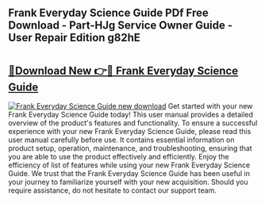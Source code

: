## Frank Everyday Science Guide PDf Free Download - Part-HJg Service Owner Guide - User Repair Edition g82hE

# <h2><a href="http://bc77651.oget.top/?id=Frank+Everyday+Science+Guide">🔗Download New 👉🔴 Frank Everyday Science Guide</a></h2>

[![Frank Everyday Science Guide new download](https://i.imgur.com/5g1atiW.png)](http://bc77651.oget.top/?id=Frank+Everyday+Science+Guide)
Get started with your new Frank Everyday Science Guide today! This user manual provides a detailed overview of the product's features and functionality. To ensure a successful experience with your new Frank Everyday Science Guide, please read this user manual carefully before use. It contains essential information on product setup, operation, maintenance, and troubleshooting, ensuring that you are able to use the product effectively and efficiently. Enjoy the efficiency of list of features while using your new Frank Everyday Science Guide. We trust that the Frank Everyday Science Guide has been useful in your journey to familiarize yourself with your new acquisition. Should you require assistance, do not hesitate to contact our support team.
